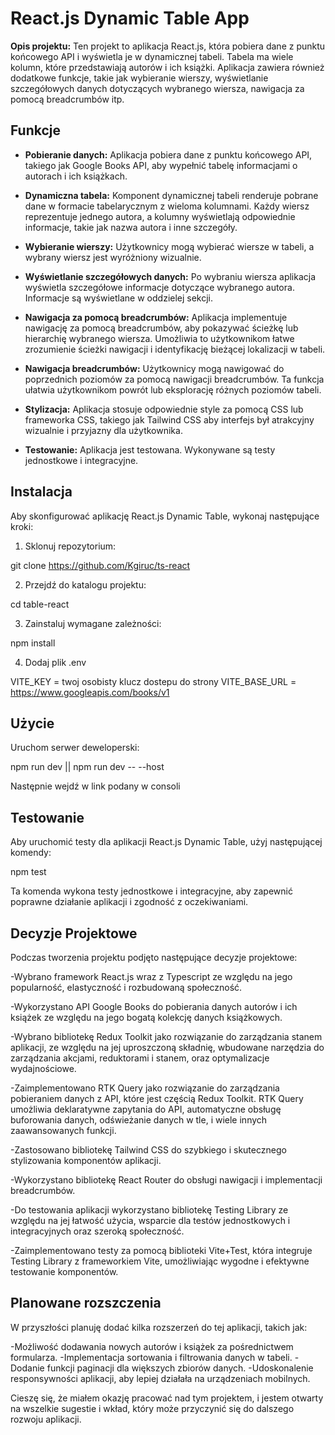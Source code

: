 # React.js Dynamic Table App

**Opis projektu:** Ten projekt to aplikacja React.js, która pobiera dane z punktu końcowego API i wyświetla je w dynamicznej tabeli. Tabela ma wiele kolumn, które przedstawiają autorów i ich książki. Aplikacja zawiera również dodatkowe funkcje, takie jak wybieranie wierszy, wyświetlanie szczegółowych danych dotyczących wybranego wiersza, nawigacja za pomocą breadcrumbów itp.

## Funkcje

- **Pobieranie danych:** Aplikacja pobiera dane z punktu końcowego API, takiego jak Google Books API, aby wypełnić tabelę informacjami o autorach i ich książkach.

- **Dynamiczna tabela:** Komponent dynamicznej tabeli renderuje pobrane dane w formacie tabelarycznym z wieloma kolumnami. Każdy wiersz reprezentuje jednego autora, a kolumny wyświetlają odpowiednie informacje, takie jak nazwa autora i inne szczegóły.

- **Wybieranie wierszy:** Użytkownicy mogą wybierać wiersze w tabeli, a wybrany wiersz jest wyróżniony wizualnie.

- **Wyświetlanie szczegółowych danych:** Po wybraniu wiersza aplikacja wyświetla szczegółowe informacje dotyczące wybranego autora. Informacje są wyświetlane w oddzielej sekcji.

- **Nawigacja za pomocą breadcrumbów:** Aplikacja implementuje nawigację za pomocą breadcrumbów, aby pokazywać ścieżkę lub hierarchię wybranego wiersza. Umożliwia to użytkownikom łatwe zrozumienie ścieżki nawigacji i identyfikację bieżącej lokalizacji w tabeli.

- **Nawigacja breadcrumbów:** Użytkownicy mogą nawigować do poprzednich poziomów za pomocą nawigacji breadcrumbów. Ta funkcja ułatwia użytkownikom powrót lub eksplorację różnych poziomów tabeli.

- **Stylizacja:** Aplikacja stosuje odpowiednie style za pomocą CSS lub frameworka CSS, takiego jak Tailwind CSS aby interfejs był atrakcyjny wizualnie i przyjazny dla użytkownika.

- **Testowanie:** Aplikacja jest testowana. Wykonywane są testy jednostkowe i integracyjne.

## Instalacja

Aby skonfigurować aplikację React.js Dynamic Table, wykonaj następujące kroki:

1. Sklonuj repozytorium:

git clone https://github.com/Kgiruc/ts-react

2. Przejdź do katalogu projektu:

cd table-react

3. Zainstaluj wymagane zależności:

npm install

4. Dodaj plik .env 

VITE_KEY = twoj osobisty klucz dostepu do strony
VITE_BASE_URL = https://www.googleapis.com/books/v1

## Użycie

Uruchom serwer deweloperski:

npm run dev || npm run dev -- --host

Następnie wejdź w link podany w consoli

## Testowanie

Aby uruchomić testy dla aplikacji React.js Dynamic Table, użyj następującej komendy:

npm test

Ta komenda wykona testy jednostkowe i integracyjne, aby zapewnić poprawne działanie aplikacji i zgodność z oczekiwaniami.

## Decyzje Projektowe 

Podczas tworzenia projektu podjęto następujące decyzje projektowe:

-Wybrano framework React.js wraz z Typescript ze względu na jego popularność, elastyczność i rozbudowaną społeczność.

-Wykorzystano API Google Books do pobierania danych autorów i ich książek ze względu na jego bogatą kolekcję danych książkowych.

-Wybrano bibliotekę Redux Toolkit jako rozwiązanie do zarządzania stanem aplikacji, ze względu na jej uproszczoną składnię, wbudowane narzędzia do zarządzania akcjami, reduktorami i stanem, oraz optymalizacje wydajnościowe.

-Zaimplementowano RTK Query jako rozwiązanie do zarządzania pobieraniem danych z API, które jest częścią Redux Toolkit. RTK Query umożliwia deklaratywne zapytania do API, automatyczne obsługę buforowania danych, odświeżanie danych w tle, i wiele innych zaawansowanych funkcji.

-Zastosowano bibliotekę Tailwind CSS do szybkiego i skutecznego stylizowania komponentów aplikacji.

-Wykorzystano bibliotekę React Router do obsługi nawigacji i implementacji breadcrumbów.

-Do testowania aplikacji wykorzystano bibliotekę Testing Library ze względu na jej łatwość użycia, wsparcie dla testów jednostkowych i integracyjnych oraz szeroką społeczność.

-Zaimplementowano testy za pomocą biblioteki Vite+Test, która integruje Testing Library z frameworkiem Vite, umożliwiając wygodne i efektywne testowanie komponentów.

## Planowane rozszczenia

W przyszłości planuję dodać kilka rozszerzeń do tej aplikacji, takich jak:

-Możliwość dodawania nowych autorów i książek za pośrednictwem formularza.
-Implementacja sortowania i filtrowania danych w tabeli.
-Dodanie funkcji paginacji dla większych zbiorów danych.
-Udoskonalenie responsywności aplikacji, aby lepiej działała na urządzeniach mobilnych.

Cieszę się, że miałem okazję pracować nad tym projektem, i jestem otwarty na wszelkie sugestie i wkład, który może przyczynić się do dalszego rozwoju aplikacji.
